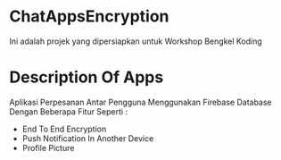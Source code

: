 # ChatAppsEncryption

Ini adalah projek yang dipersiapkan untuk Workshop Bengkel Koding

# Description Of Apps
Aplikasi Perpesanan Antar Pengguna Menggunakan Firebase Database Dengan Beberapa Fitur Seperti :
- End To End Encryption
- Push Notification In Another Device
- Profile Picture

